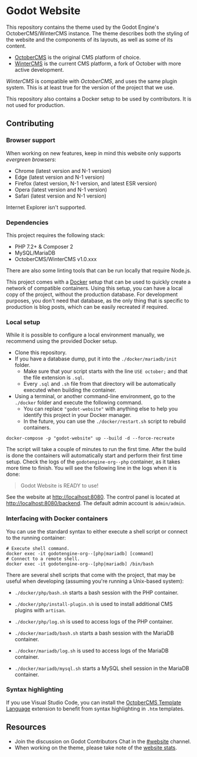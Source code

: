 # Godot Website

This repository contains the theme used by the Godot Engine's OctoberCMS/WinterCMS
instance. The theme describes both the styling of the website and the components
of its layouts, as well as some of its content.

- [OctoberCMS](https://github.com/octobercms/october) is the original CMS platform of choice.
- [WinterCMS](https://github.com/wintercms/winter) is the current CMS platform, a fork of October with more active development.

_WinterCMS_ is compatible with _OctoberCMS_, and uses the same plugin system. This is
at least true for the version of the project that we use.

This repository also contains a Docker setup to be used by contributors. It
is not used for production.

## Contributing

### Browser support

When working on new features, keep in mind this website only supports
_evergreen browsers_:

- Chrome (latest version and N-1 version)
- Edge (latest version and N-1 version)
- Firefox (latest version, N-1 version, and latest ESR version)
- Opera (latest version and N-1 version)
- Safari (latest version and N-1 version)

Internet Explorer isn't supported.

### Dependencies

This project requires the following stack:

- PHP 7.2+ & Composer 2
- MySQL/MariaDB
- OctoberCMS/WinterCMS v1.0.xxx

There are also some linting tools that can be run locally that require Node.js.

This project comes with a [Docker](https://docker.com) setup that can be used to quickly
create a network of compatible containers. Using this setup, you can have a local copy of
the project, without the production database. For development purposes, you don't need
that database, as the only thing that is specific to production is blog posts, which can
be easily recreated if required.

### Local setup

While it is possible to configure a local environment manually,
we recommend using the provided Docker setup.

- Clone this repository.
- If you have a database dump, put it into the `./docker/mariadb/init` folder.
  - Make sure that your script starts with the line `USE october;` and that the file extension is `.sql`.
  - Every `.sql` and `.sh` file from that directory will be automatically executed when building the container.
- Using a terminal, or another command-line environment, go to the `./docker` folder and execute the following command.
  - You can replace `"godot-website"` with anything else to help you identify this project in your Docker manager.
  - In the future, you can use the `./docker/restart.sh` script to rebuild containers.

```
docker-compose -p "godot-website" up --build -d --force-recreate
```

The script will take a couple of minutes to run the first time. After the
build is done the containers will automatically start and perform their
first time setup. Check the logs of the `godotengine-org--php` container,
as it takes more time to finish. You will see the following line in the
logs when it is done:

> Godot Website is READY to use!

See the website at [http://localhost:8080](http://localhost:8080). The control
panel is located at [http://localhost:8080/backend](http://localhost:8080/backend).
The default admin account is `admin/admin`.

### Interfacing with Docker containers

You can use the standard syntax to either execute a shell script or connect
to the running container:

```
# Execute shell command.
docker exec -it godotengine-org--[php|mariadb] [command]
# Connect to a remote shell.
docker exec -it godotengine-org--[php|mariadb] /bin/bash
```

There are several shell scripts that come with the project, that may be useful
when developing (assuming you're running a Unix-based system):

- `./docker/php/bash.sh` starts a bash session with the PHP container.
- `./docker/php/install-plugin.sh` is used to install additional CMS plugins with `artisan`.
- `./docker/php/log.sh` is used to access logs of the PHP container.

- `./docker/mariadb/bash.sh` starts a bash session with the MariaDB container.
- `./docker/mariadb/log.sh` is used to access logs of the MariaDB container.
- `./docker/mariadb/mysql.sh` starts a MySQL shell session in the MariaDB container.

### Syntax highlighting

If you use Visual Studio Code, you can install the
[OctoberCMS Template Language](https://marketplace.visualstudio.com/items?itemName=dqsully.octobercms-template-language)
extension to benefit from syntax highlighting in `.htm` templates.

## Resources

- Join the discussion on Godot Contributors Chat in the
  [#website](https://chat.godotengine.org/channel/website) channel.
- When working on the theme, please take note of the
  [website stats](https://stats.tuxfamily.org/godotengine.org).
